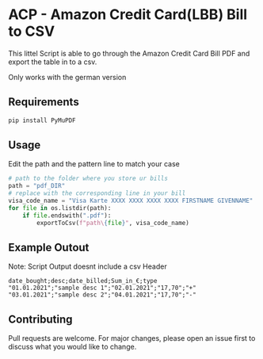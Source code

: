 # ACP - Amazon Credit Card(LBB) Bill to CSV

This littel Script is able to go through the Amazon Credit Card Bill PDF and export the table in to a csv.

Only works with the german version

## Requirements
```bash
pip install PyMuPDF
````


## Usage

Edit the path and the pattern line to match your case

```python
# path to the folder where you store ur bills
path = "pdf_DIR"  
# replace with the corresponding line in your bill
visa_code_name = "Visa Karte XXXX XXXX XXXX XXXX FIRSTNAME GIVENNAME"
for file in os.listdir(path):
    if file.endswith(".pdf"):
        exportToCsv(f"path\{file}", visa_code_name) 

```

## Example Outout
Note: Script Output doesnt include a csv Header
````csv
date_bought;desc;date_billed;Sum_in_€;type
"01.01.2021";"sample desc 1";"02.01.2021";"17,70";"+"
"03.01.2021";"sample desc 2";"04.01.2021";"17,70";"-"
````


## Contributing
Pull requests are welcome. For major changes, please open an issue first to discuss what you would like to change.
